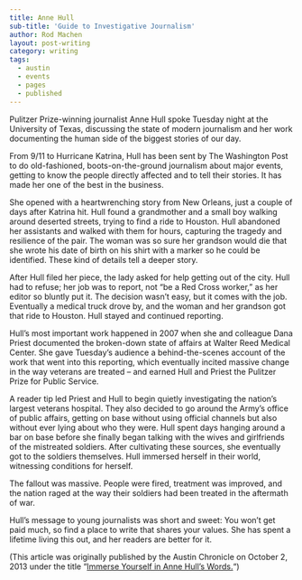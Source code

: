 ```yaml
---
title: Anne Hull
sub-title: 'Guide to Investigative Journalism'
author: Rod Machen
layout: post-writing
category: writing
tags:
  - austin
  - events
  - pages
  - published
---
```



<p dir="ltr">
  Pulitzer Prize-winning journalist Anne Hull spoke Tuesday night at the University of Texas, discussing the state of modern journalism and her work documenting the human side of the biggest stories of our day.
</p>

<p dir="ltr">
  From 9/11 to Hurricane Katrina, Hull has been sent by The Washington Post to do old-fashioned, boots-on-the-ground journalism about major events, getting to know the people directly affected and to tell their stories. It has made her one of the best in the business.<!--more-->
</p>

<p dir="ltr">
  She opened with a heartwrenching story from New Orleans, just a couple of days after Katrina hit. Hull found a grandmother and a small boy walking around deserted streets, trying to find a ride to Houston. Hull abandoned her assistants and walked with them for hours, capturing the tragedy and resilience of the pair. The woman was so sure her grandson would die that she wrote his date of birth on his shirt with a marker so he could be identified. These kind of details tell a deeper story.
</p>

<p dir="ltr">
  After Hull filed her piece, the lady asked for help getting out of the city. Hull had to refuse; her job was to report, not &#8220;be a Red Cross worker,&#8221; as her editor so bluntly put it. The decision wasn&#8217;t easy, but it comes with the job. Eventually a medical truck drove by, and the woman and her grandson got that ride to Houston. Hull stayed and continued reporting.
</p>

<p dir="ltr">
  Hull&#8217;s most important work happened in 2007 when she and colleague Dana Priest documented the broken-down state of affairs at Walter Reed Medical Center. She gave Tuesday&#8217;s audience a behind-the-scenes account of the work that went into this reporting, which eventually incited massive change in the way veterans are treated – and earned Hull and Priest the Pulitzer Prize for Public Service.
</p>

<p dir="ltr">
  A reader tip led Priest and Hull to begin quietly investigating the nation’s largest veterans hospital. They also decided to go around the Army’s office of public affairs, getting on base without using official channels but also without ever lying about who they were. Hull spent days hanging around a bar on base before she finally began talking with the wives and girlfriends of the mistreated soldiers. After cultivating these sources, she eventually got to the soldiers themselves. Hull immersed herself in their world, witnessing conditions for herself.
</p>

<p dir="ltr">
  The fallout was massive. People were fired, treatment was improved, and the nation raged at the way their soldiers had been treated in the aftermath of war.
</p>

<p dir="ltr">
  Hull’s message to young journalists was short and sweet: You won’t get paid much, so find a place to write that shares your values. She has spent a lifetime living this out, and her readers are better for it.

(This article was originally published by the Austin Chronicle on October 2, 2013 under the title “<a href="http://www.austinchronicle.com/daily/books/2013-10-02/immerse-yourself-in-anne-hulls-words/" target="_blank">Immerse Yourself in Anne Hull&#8217;s Words.</a>“)
</p>